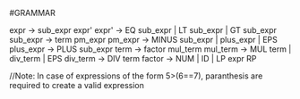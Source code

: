 #GRAMMAR

expr -> sub_expr expr'
expr' -> EQ sub_expr | LT sub_expr | GT sub_expr
sub_expr -> term pm_expr
pm_expr -> MINUS sub_expr | plus_expr | EPS
plus_expr -> PLUS sub_expr
term -> factor mul_term
mul_term -> MUL term | div_term | EPS
div_term -> DIV term
factor -> NUM | ID | LP expr RP 

//Note: In case of expressions of the form 5>(6==7), paranthesis are required to create a valid expression